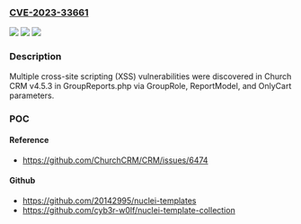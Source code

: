 ### [CVE-2023-33661](https://cve.mitre.org/cgi-bin/cvename.cgi?name=CVE-2023-33661)
![](https://img.shields.io/static/v1?label=Product&message=n%2Fa&color=blue)
![](https://img.shields.io/static/v1?label=Version&message=n%2Fa&color=blue)
![](https://img.shields.io/static/v1?label=Vulnerability&message=n%2Fa&color=brighgreen)

### Description

Multiple cross-site scripting (XSS) vulnerabilities were discovered in Church CRM v4.5.3 in GroupReports.php via GroupRole, ReportModel, and OnlyCart parameters.

### POC

#### Reference
- https://github.com/ChurchCRM/CRM/issues/6474

#### Github
- https://github.com/20142995/nuclei-templates
- https://github.com/cyb3r-w0lf/nuclei-template-collection

